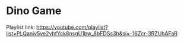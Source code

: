 # Dino Game

Playlist link: https://youtube.com/playlist?list=PLQaniv5ve2yhfYck8nsgU1bw_8bFDSs3h&si=-16Zcr-3RZUhAFaR
